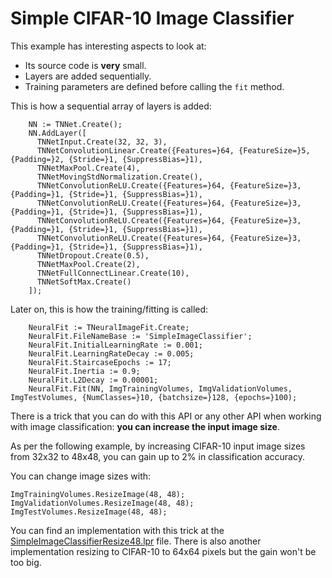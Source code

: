 # Simple CIFAR-10 Image Classifier
This example has interesting aspects to look at:
* Its source code is **very** small.
* Layers are added sequentially.
* Training parameters are defined before calling the `fit` method.

This is how a sequential array of layers is added:
```
    NN := TNNet.Create();
    NN.AddLayer([
      TNNetInput.Create(32, 32, 3),
      TNNetConvolutionLinear.Create({Features=}64, {FeatureSize=}5, {Padding=}2, {Stride=}1, {SuppressBias=}1),
      TNNetMaxPool.Create(4),
      TNNetMovingStdNormalization.Create(),
      TNNetConvolutionReLU.Create({Features=}64, {FeatureSize=}3, {Padding=}1, {Stride=}1, {SuppressBias=}1),
      TNNetConvolutionReLU.Create({Features=}64, {FeatureSize=}3, {Padding=}1, {Stride=}1, {SuppressBias=}1),
      TNNetConvolutionReLU.Create({Features=}64, {FeatureSize=}3, {Padding=}1, {Stride=}1, {SuppressBias=}1),
      TNNetConvolutionReLU.Create({Features=}64, {FeatureSize=}3, {Padding=}1, {Stride=}1, {SuppressBias=}1),
      TNNetDropout.Create(0.5),
      TNNetMaxPool.Create(2),
      TNNetFullConnectLinear.Create(10),
      TNNetSoftMax.Create()
    ]);
```

Later on, this is how the training/fitting is called:

```
    NeuralFit := TNeuralImageFit.Create;
    NeuralFit.FileNameBase := 'SimpleImageClassifier';
    NeuralFit.InitialLearningRate := 0.001;
    NeuralFit.LearningRateDecay := 0.005;
    NeuralFit.StaircaseEpochs := 17;
    NeuralFit.Inertia := 0.9;
    NeuralFit.L2Decay := 0.00001;
    NeuralFit.Fit(NN, ImgTrainingVolumes, ImgValidationVolumes, ImgTestVolumes, {NumClasses=}10, {batchsize=}128, {epochs=}100);
```

There is a trick that you can do with this API or any other API when working with image classification: **you can increase the input image size**.

As per the following example, by increasing CIFAR-10 input image sizes from 32x32 to 48x48, you can gain up to 2% in classification accuracy.

You can change image sizes with:
```
ImgTrainingVolumes.ResizeImage(48, 48);
ImgValidationVolumes.ResizeImage(48, 48);
ImgTestVolumes.ResizeImage(48, 48);
```

You can find an implementation with this trick at the [SimpleImageClassifierResize48.lpr](https://github.com/joaopauloschuler/neural-api/blob/master/examples/SimpleImageClassifier/SimpleImageClassifierResize48.lpr) file. There is also another implementation resizing to CIFAR-10 to 64x64 pixels but the gain won't be too big.
